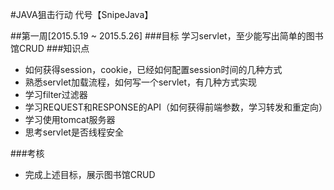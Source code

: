 #JAVA狙击行动
代号【SnipeJava】

##第一周[2015.5.19 ~ 2015.5.26]
###目标
	学习servlet，至少能写出简单的图书馆CRUD
###知识点
*	如何获得session，cookie，已经如何配置session时间的几种方式
*	熟悉servlet加载流程，如何写一个servlet，有几种方式实现
*	学习filter过滤器
*	学习REQUEST和RESPONSE的API（如何获得前端参数，学习转发和重定向）
*	学习使用tomcat服务器
*	思考servlet是否线程安全

###考核
*	完成上述目标，展示图书馆CRUD